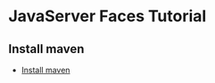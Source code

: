 # JavaServer Faces Tutorial

## Install maven

* [Install maven](https://maven.apache.org/install.html)
